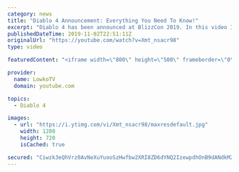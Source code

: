 ```yaml
---
category: news
title: "Diablo 4 Announcement: Everything You Need To Know!"
excerpt: "Diablo 4 has been announced at BlizzCon 2019. In this video I go over everything you need to know about this upcoming Blizzard Entertainment game."
publishedDateTime: 2019-11-02T22:51:11Z
originalUrl: "https://youtube.com/watch?v=Xmt_nsacr98"
type: video

featuredContent: "<iframe width=\"800\" height=\"500\" frameborder=\"0\" src=\"https://www.youtube.com/embed/Xmt_nsacr98\" allow=\"accelerometer; autoplay; encrypted-media; gyroscope; picture-in-picture\" allowfullscreen></iframe>"

provider:
  name: LowkoTV
  domain: youtube.com

topics:
  - Diablo 4

images:
  - url: "https://i.ytimg.com/vi/Xmt_nsacr98/maxresdefault.jpg"
    width: 1280
    height: 720
    isCached: true

secured: "Ciwzk3eQhVrz0AvNeXuYuooSzHwfbw2XRI8ZD6dYNQ2IzewpdhOnB9dANdkMZ3qdT7pbnC0G8/MP6ureHUaDCQlkxcfFf/LATc5bzKHnPEkTT0g4Pc+qTcgpxtZpjSJG+pq4KLKnp0GgE0B8Xbg+UyhiY7dcE5dSjVXRych+JxQrChtILE/Z/jBRVt+Kt07exAO8Kfj1VtOtEogTDnTSXl2dL3vPnkDeIIlEXxgClGBvzsFwLNC/N4dGCDSMcAJedfauUrOH+fOJ4lYL2AqUq7/HxWVdtEgFP3ihm123sT/L643VuPMHNkCwfVw0ZASg1TSOde6xJ+RqwjKUdhBEyGBomXme086tVG6FAi1bQvtLVIkXzRKylQHCFhPeKrHb4ZslQHN2uGF4ZD09pTs+DgVSf9bkUZ/5QAIpJtPSTfJO36AbFJ+28nXAyrcJenO9;F1tG7wLHWXXEhqD6yeJhiw=="
---
```


